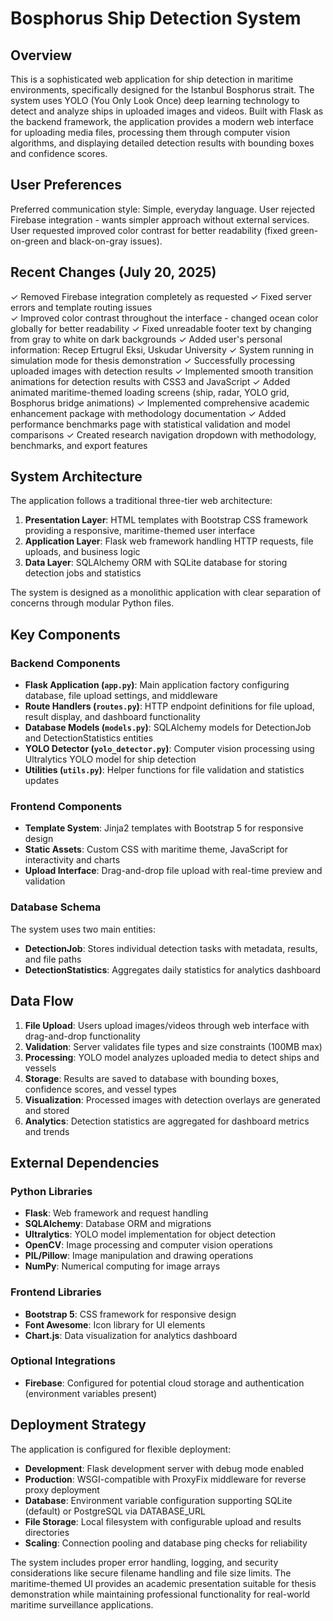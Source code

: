 # Bosphorus Ship Detection System

## Overview

This is a sophisticated web application for ship detection in maritime environments, specifically designed for the Istanbul Bosphorus strait. The system uses YOLO (You Only Look Once) deep learning technology to detect and analyze ships in uploaded images and videos. Built with Flask as the backend framework, the application provides a modern web interface for uploading media files, processing them through computer vision algorithms, and displaying detailed detection results with bounding boxes and confidence scores.

## User Preferences

Preferred communication style: Simple, everyday language.
User rejected Firebase integration - wants simpler approach without external services.
User requested improved color contrast for better readability (fixed green-on-green and black-on-gray issues).

## Recent Changes (July 20, 2025)

✓ Removed Firebase integration completely as requested
✓ Fixed server errors and template routing issues  
✓ Improved color contrast throughout the interface - changed ocean color globally for better readability
✓ Fixed unreadable footer text by changing from gray to white on dark backgrounds
✓ Added user's personal information: Recep Ertugrul Eksi, Uskudar University
✓ System running in simulation mode for thesis demonstration
✓ Successfully processing uploaded images with detection results
✓ Implemented smooth transition animations for detection results with CSS3 and JavaScript
✓ Added animated maritime-themed loading screens (ship, radar, YOLO grid, Bosphorus bridge animations)
✓ Implemented comprehensive academic enhancement package with methodology documentation
✓ Added performance benchmarks page with statistical validation and model comparisons
✓ Created research navigation dropdown with methodology, benchmarks, and export features

## System Architecture

The application follows a traditional three-tier web architecture:

1. **Presentation Layer**: HTML templates with Bootstrap CSS framework providing a responsive, maritime-themed user interface
2. **Application Layer**: Flask web framework handling HTTP requests, file uploads, and business logic
3. **Data Layer**: SQLAlchemy ORM with SQLite database for storing detection jobs and statistics

The system is designed as a monolithic application with clear separation of concerns through modular Python files.

## Key Components

### Backend Components

- **Flask Application (`app.py`)**: Main application factory configuring database, file upload settings, and middleware
- **Route Handlers (`routes.py`)**: HTTP endpoint definitions for file upload, result display, and dashboard functionality
- **Database Models (`models.py`)**: SQLAlchemy models for DetectionJob and DetectionStatistics entities
- **YOLO Detector (`yolo_detector.py`)**: Computer vision processing using Ultralytics YOLO model for ship detection
- **Utilities (`utils.py`)**: Helper functions for file validation and statistics updates

### Frontend Components

- **Template System**: Jinja2 templates with Bootstrap 5 for responsive design
- **Static Assets**: Custom CSS with maritime theme, JavaScript for interactivity and charts
- **Upload Interface**: Drag-and-drop file upload with real-time preview and validation

### Database Schema

The system uses two main entities:
- **DetectionJob**: Stores individual detection tasks with metadata, results, and file paths
- **DetectionStatistics**: Aggregates daily statistics for analytics dashboard

## Data Flow

1. **File Upload**: Users upload images/videos through web interface with drag-and-drop functionality
2. **Validation**: Server validates file types and size constraints (100MB max)
3. **Processing**: YOLO model analyzes uploaded media to detect ships and vessels
4. **Storage**: Results are saved to database with bounding boxes, confidence scores, and vessel types
5. **Visualization**: Processed images with detection overlays are generated and stored
6. **Analytics**: Detection statistics are aggregated for dashboard metrics and trends

## External Dependencies

### Python Libraries
- **Flask**: Web framework and request handling
- **SQLAlchemy**: Database ORM and migrations
- **Ultralytics**: YOLO model implementation for object detection
- **OpenCV**: Image processing and computer vision operations
- **PIL/Pillow**: Image manipulation and drawing operations
- **NumPy**: Numerical computing for image arrays

### Frontend Libraries
- **Bootstrap 5**: CSS framework for responsive design
- **Font Awesome**: Icon library for UI elements
- **Chart.js**: Data visualization for analytics dashboard

### Optional Integrations
- **Firebase**: Configured for potential cloud storage and authentication (environment variables present)

## Deployment Strategy

The application is configured for flexible deployment:

- **Development**: Flask development server with debug mode enabled
- **Production**: WSGI-compatible with ProxyFix middleware for reverse proxy deployment
- **Database**: Environment variable configuration supporting SQLite (default) or PostgreSQL via DATABASE_URL
- **File Storage**: Local filesystem with configurable upload and results directories
- **Scaling**: Connection pooling and database ping checks for reliability

The system includes proper error handling, logging, and security considerations like secure filename handling and file size limits. The maritime-themed UI provides an academic presentation suitable for thesis demonstration while maintaining professional functionality for real-world maritime surveillance applications.